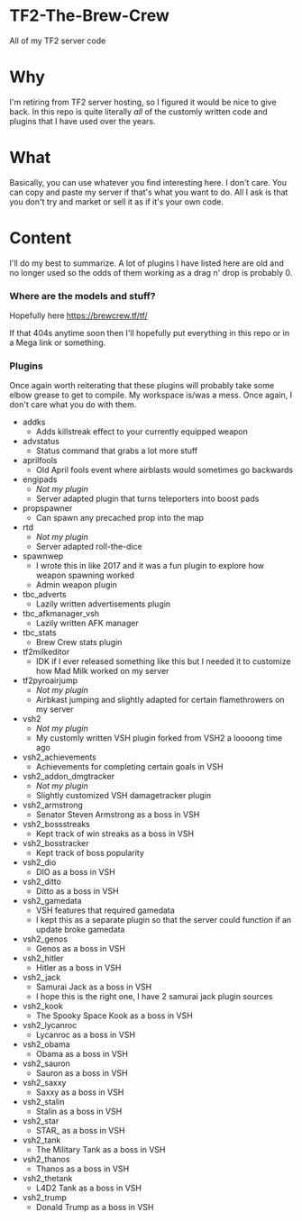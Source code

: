 # TF2-The-Brew-Crew
All of my TF2 server code

# Why
I'm retiring from TF2 server hosting, so I figured it would be nice to give back. In this repo is quite literally *all* of the customly written code and plugins that I have used over the years.

# What
Basically, you can use whatever you find interesting here. I don't care. You can copy and paste my server if that's what you want to do. All I ask is that you don't try and market or sell it as if it's your own code.

# Content
I'll do my best to summarize. A lot of plugins I have listed here are old and no longer used so the odds of them working as a drag n' drop is probably 0.

### Where are the models and stuff?

Hopefully here https://brewcrew.tf/tf/

If that 404s anytime soon then I'll hopefully put everything in this repo or in a Mega link or something.

### Plugins

Once again worth reiterating that these plugins will probably take some elbow grease to get to compile. My workspace is/was a mess. Once again, I don't care what you do with them.

- addks
  - Adds killstreak effect to your currently equipped weapon
- advstatus
  - Status command that grabs a lot more stuff
- aprilfools
  - Old April fools event where airblasts would sometimes go backwards
- engipads
  - *Not my plugin*
  - Server adapted plugin that turns teleporters into boost pads
- propspawner
  - Can spawn any precached prop into the map
- rtd
  - *Not my plugin*
  - Server adapted roll-the-dice
- spawnwep
  - I wrote this in like 2017 and it was a fun plugin to explore how weapon spawning worked
  - Admin weapon plugin
- tbc_adverts
  - Lazily written advertisements plugin
- tbc_afkmanager_vsh
  - Lazily written AFK manager
- tbc_stats
  - Brew Crew stats plugin
- tf2milkeditor
  - IDK if I ever released something like this but I needed it to customize how Mad Milk worked on my server
- tf2pyroairjump
  - *Not my plugin*
  - Airbkast jumping and slightly adapted for certain flamethrowers on my server
- vsh2
  - *Not my plugin*
  - My customly written VSH plugin forked from VSH2 a loooong time ago
- vsh2_achievements
  - Achievements for completing certain goals in VSH
- vsh2_addon_dmgtracker
  - *Not my plugin*
  - Slightly customized VSH damagetracker plugin
- vsh2_armstrong
  - Senator Steven Armstrong as a boss in VSH
- vsh2_bossstreaks
  - Kept track of win streaks as a boss in VSH
- vsh2_bosstracker
  - Kept track of boss popularity
- vsh2_dio
  - DIO as a boss in VSH
- vsh2_ditto
  - Ditto as a boss in VSH
- vsh2_gamedata
  - VSH features that required gamedata
  - I kept this as a separate plugin so that the server could function if an update broke gamedata
- vsh2_genos
  - Genos as a boss in VSH
- vsh2_hitler
  - Hitler as a boss in VSH
- vsh2_jack
  - Samurai Jack as a boss in VSH
  - I hope this is the right one, I have 2 samurai jack plugin sources
- vsh2_kook
  - The Spooky Space Kook as a boss in VSH
- vsh2_lycanroc
  - Lycanroc as a boss in VSH
- vsh2_obama
  - Obama as a boss in VSH
- vsh2_sauron
  - Sauron as a boss in VSH
- vsh2_saxxy
  - Saxxy as a boss in VSH
- vsh2_stalin
  - Stalin as a boss in VSH
- vsh2_star
  - STAR_ as a boss in VSH
- vsh2_tank
  - The Military Tank as a boss in VSH
- vsh2_thanos
  - Thanos as a boss in VSH
- vsh2_thetank
  - L4D2 Tank as a boss in VSH
- vsh2_trump
  - Donald Trump as a boss in VSH